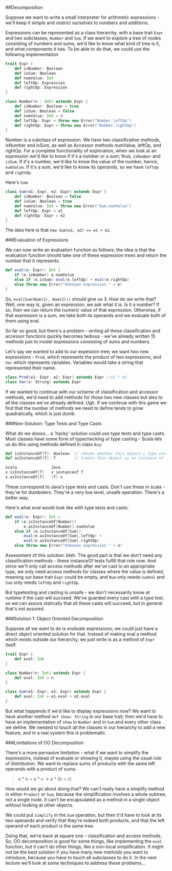 ##Decomposition

Suppose we want to write a small interpreter for arithmetic expressions - we'll keep it simple and restrict ourselves to numbers and additions.

Expressions can be represented as a class hierarchy, with a base trait `Expr` and two subclasses, `Number` and `Sum`. If we want to explore a tree of nodes consisting of numbers and sums, we'd like to know what kind of tree is it, and what components it has. To be able to do that, we could use the following implementation

```scala
trait Expr {
	def isNumber: Boolean
	def isSum: Boolean
	def numValue: Int
	def leftOp: Expression
	def rightOp: Expression
}

class Number(n : Int) extends Expr {
	def isNumber: Boolean = true
	def isSum: Boolean = false
	def numValue: Int = n
	def leftOp: Expr = throw new Error("Number.leftOp")
	def rightOp: Expr = throw new Error("Number.rightOp")
}
```

Number is a subclass of expression. We  have two classification methods, isNumber and isSum, as well as Accessor methods numValue, leftOp, and rightOp. For a complete functionality of exploration, when we look at an expression we'd like to know if it's a number or a sum; thus, `isNumber` and `isSum`. If it's a number, we'd like to know the value of the number, hence, `numValue`. If it's a sum, we'd like to know its operands, so we have `leftOp` and `rightOp`.

Here's `Sum`:

```scala
class Sum(e1: Expr, e2: Expr) extends Expr {
	def isNumber: Boolean = false
	def isSum: Boolean = true
	def numValue: Int = throw new Error("Sum.numValue")
	def leftOp: Expr = e1
	def rightOp: Expr = e2
}
```

The idea here is that `new Sum(e1, e2) == e1 + e2`.

###Evaluation of Expressions

We can now write an evaluation function as follows; the idea is that the evaluation function should take one of these expression trees and return the number that it represents.

```scala
def eval(e: Expr): Int {
	if (e.isNumber) e.numValue
	else if (e.isSum) eval(e.leftOp) + eval(e.rightOp)
	else throw new Error("Unknown expression " + e)
}
```

So, `eval(Sum(Num(1), Num(2)))` should give us 3. How do we write that? Well, one way is, given an expression, we ask what it is. Is it a number? If so, then we can return the numeric value of that expression. Otherwise, if that expression is a sum, we take both its operands and we evaluate both of them using eval.

So far so good, but there's a problem - writing all these classification and accessor functions quickly becomes tedious - we've already written 15 methods just to model expressions consisting of sums and numbers.

Let's say we wanted to add to our expession tree; we want two new expressions - `Prod`, which represents the product of two expressions, and `Var` which represents variables. Variables would take a string that represented their name.

```scala
class Prod(e1: Expr, e2: Expr) extends Expr //e1 * e2
class Var(x: String) extends Expr
```

If we wanted to continue with our scheme of classification and accessor methods, we'd need to add methods for those two new classes but also to all the classes we've already defined. Ugh. If we continue with this game we find that the number of methods we need to define tends to grow quadratically, which is just dumb.

###Non-Solution: Type Tests and Type Casts

What do we doooo... a 'hacky' solution could use type tests and type casts. Most classes have some form of typechecking or type casting - Scala lets us do this using methods defined in class `Any`:

```scala
def isInstanceOf[T]: Boolean  // checks whether this object's type conforms to 'T'
def asInstanceOf[T]: T        // treats this object as an instance of type 'T'; throws 'ClassCastException' if it isn't

Scala				Java
x.isInstanceOf[T]   x instanceof T
x.asInstanceOf[T]   (T) x
```

These correspond to Java's type tests and casts. Don't use these in scala - they're for dumbsters. They're a very low level, unsafe operation. There's a better way.

Here's what eval would look like with type tests and casts:

```scala
def eval(e: Expr): Int =
	if (e.isInstanceOf[Number])
		e.asInstanceOf[Number].numValue
	else if (e.isInstanceOf[Sum])
		eval(e.asInstanceOf[Sum].leftOp) +
		eval(e.asInstanceOf[Sum].rightOp)
	else throw new Error("Unknown expression " + e)
```

Assessment of this solution: bleh. The good part is that we don't need any classification methods - these instanceOf tests fulfill that role now. And since we'll only call access methods after we've cast to an appropriate type, we only need access methods for classes where the value is defined, meaning our base trait `Expr` could be empty, and `Num` only needs `numVal` and `Sum` only needs `leftOp` and `rightOp`.

But typetesting and casting is unsafe - we don't necessarily know at runtime if the cast will succeed. We've guarded every cast with a type test, so we can assure statically that all these casts will succeed, but in general that's not assured.

###Solution 1: Object Oriented Decomposition

Suppose all we want to do is *evaluate* expressions; we could just have a direct object oriented solution for that. Instead of making eval a method which exists outside our hierarchy, we just write is as a method of `Expr` itself.

```scala
trait Expr {
	def eval: Int
}

class Number(n: Int) extends Expr {
	def eval: Int = n
}

class Sum(e1: Expr, e2: Expr) extends Expr {
	def eval: Int = e1.eval + e2.eval
}
```

But what happends if we'd like to display expressions now? We want to have another method `def show: String` in our base trait; then we'd have to have an implementation of `show` in `Number` and in `Sum` and every other class we define. We needed to touch all the classes in our hierarchy to add a new feature, and in a real system this is problematic.

###Limitations of OO Decomposition

There's a more pervasive limitation - what if we want to simplify the expressions, instead of evaluate or showing it, maybe using the usual rule of distribution. We want to replace sums of products with the same left operands with a product of sums:

> a * b + a * c -> a * (b + c)

How would we go about doing that? We can't really have a simplify method in either `Product` or `Sum`, because the simplification involves a whole subtree, not a single node. It can't be encapsulated as a method in a single object without looking at other objects.

We could put `simplify` in the `Sum` operation, but then it'd have to look at its two operands and verify that they're indeed both products, and that the left operand of each product is the same tree.

Doing that, we're back at square one - classification and access methods. So, OO decomposition is good for some things, like implementing the `eval` function, but it can't do other things, like a non-local simplification. It might not be the best solution if you have many new methods you want to introduce, because you have to touch all subclasses to do it. In the next lecture we'll look at some techniques to address these problems...